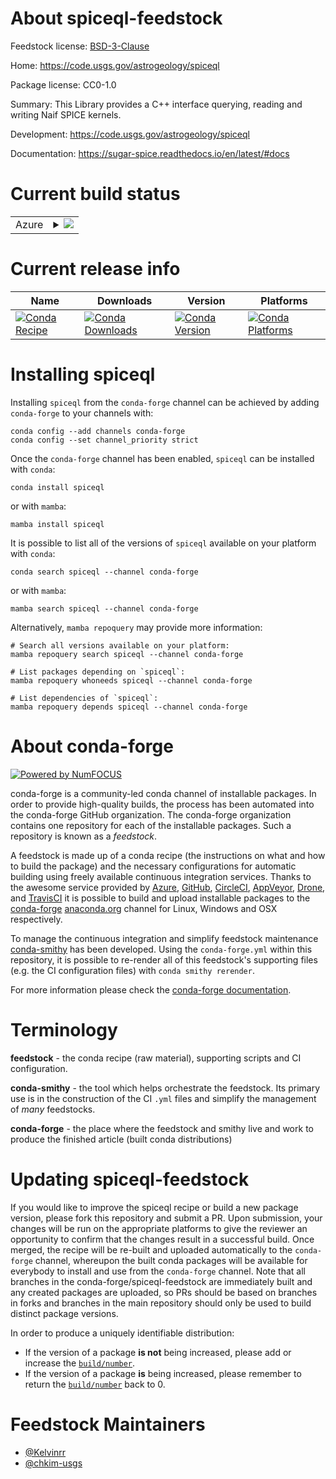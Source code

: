 About spiceql-feedstock
=======================

Feedstock license: [BSD-3-Clause](https://github.com/conda-forge/spiceql-feedstock/blob/main/LICENSE.txt)

Home: https://code.usgs.gov/astrogeology/spiceql

Package license: CC0-1.0

Summary: This Library provides a C++ interface querying, reading and writing Naif SPICE kernels.

Development: https://code.usgs.gov/astrogeology/spiceql

Documentation: https://sugar-spice.readthedocs.io/en/latest/#docs

Current build status
====================


<table>
    
  <tr>
    <td>Azure</td>
    <td>
      <details>
        <summary>
          <a href="https://dev.azure.com/conda-forge/feedstock-builds/_build/latest?definitionId=21287&branchName=main">
            <img src="https://dev.azure.com/conda-forge/feedstock-builds/_apis/build/status/spiceql-feedstock?branchName=main">
          </a>
        </summary>
        <table>
          <thead><tr><th>Variant</th><th>Status</th></tr></thead>
          <tbody><tr>
              <td>linux_64_python3.10.____cpython</td>
              <td>
                <a href="https://dev.azure.com/conda-forge/feedstock-builds/_build/latest?definitionId=21287&branchName=main">
                  <img src="https://dev.azure.com/conda-forge/feedstock-builds/_apis/build/status/spiceql-feedstock?branchName=main&jobName=linux&configuration=linux%20linux_64_python3.10.____cpython" alt="variant">
                </a>
              </td>
            </tr><tr>
              <td>linux_64_python3.11.____cpython</td>
              <td>
                <a href="https://dev.azure.com/conda-forge/feedstock-builds/_build/latest?definitionId=21287&branchName=main">
                  <img src="https://dev.azure.com/conda-forge/feedstock-builds/_apis/build/status/spiceql-feedstock?branchName=main&jobName=linux&configuration=linux%20linux_64_python3.11.____cpython" alt="variant">
                </a>
              </td>
            </tr><tr>
              <td>linux_64_python3.12.____cpython</td>
              <td>
                <a href="https://dev.azure.com/conda-forge/feedstock-builds/_build/latest?definitionId=21287&branchName=main">
                  <img src="https://dev.azure.com/conda-forge/feedstock-builds/_apis/build/status/spiceql-feedstock?branchName=main&jobName=linux&configuration=linux%20linux_64_python3.12.____cpython" alt="variant">
                </a>
              </td>
            </tr><tr>
              <td>linux_64_python3.8.____cpython</td>
              <td>
                <a href="https://dev.azure.com/conda-forge/feedstock-builds/_build/latest?definitionId=21287&branchName=main">
                  <img src="https://dev.azure.com/conda-forge/feedstock-builds/_apis/build/status/spiceql-feedstock?branchName=main&jobName=linux&configuration=linux%20linux_64_python3.8.____cpython" alt="variant">
                </a>
              </td>
            </tr><tr>
              <td>linux_64_python3.9.____cpython</td>
              <td>
                <a href="https://dev.azure.com/conda-forge/feedstock-builds/_build/latest?definitionId=21287&branchName=main">
                  <img src="https://dev.azure.com/conda-forge/feedstock-builds/_apis/build/status/spiceql-feedstock?branchName=main&jobName=linux&configuration=linux%20linux_64_python3.9.____cpython" alt="variant">
                </a>
              </td>
            </tr><tr>
              <td>osx_64_python3.10.____cpython</td>
              <td>
                <a href="https://dev.azure.com/conda-forge/feedstock-builds/_build/latest?definitionId=21287&branchName=main">
                  <img src="https://dev.azure.com/conda-forge/feedstock-builds/_apis/build/status/spiceql-feedstock?branchName=main&jobName=osx&configuration=osx%20osx_64_python3.10.____cpython" alt="variant">
                </a>
              </td>
            </tr><tr>
              <td>osx_64_python3.11.____cpython</td>
              <td>
                <a href="https://dev.azure.com/conda-forge/feedstock-builds/_build/latest?definitionId=21287&branchName=main">
                  <img src="https://dev.azure.com/conda-forge/feedstock-builds/_apis/build/status/spiceql-feedstock?branchName=main&jobName=osx&configuration=osx%20osx_64_python3.11.____cpython" alt="variant">
                </a>
              </td>
            </tr><tr>
              <td>osx_64_python3.12.____cpython</td>
              <td>
                <a href="https://dev.azure.com/conda-forge/feedstock-builds/_build/latest?definitionId=21287&branchName=main">
                  <img src="https://dev.azure.com/conda-forge/feedstock-builds/_apis/build/status/spiceql-feedstock?branchName=main&jobName=osx&configuration=osx%20osx_64_python3.12.____cpython" alt="variant">
                </a>
              </td>
            </tr><tr>
              <td>osx_64_python3.8.____cpython</td>
              <td>
                <a href="https://dev.azure.com/conda-forge/feedstock-builds/_build/latest?definitionId=21287&branchName=main">
                  <img src="https://dev.azure.com/conda-forge/feedstock-builds/_apis/build/status/spiceql-feedstock?branchName=main&jobName=osx&configuration=osx%20osx_64_python3.8.____cpython" alt="variant">
                </a>
              </td>
            </tr><tr>
              <td>osx_64_python3.9.____cpython</td>
              <td>
                <a href="https://dev.azure.com/conda-forge/feedstock-builds/_build/latest?definitionId=21287&branchName=main">
                  <img src="https://dev.azure.com/conda-forge/feedstock-builds/_apis/build/status/spiceql-feedstock?branchName=main&jobName=osx&configuration=osx%20osx_64_python3.9.____cpython" alt="variant">
                </a>
              </td>
            </tr>
          </tbody>
        </table>
      </details>
    </td>
  </tr>
</table>

Current release info
====================

| Name | Downloads | Version | Platforms |
| --- | --- | --- | --- |
| [![Conda Recipe](https://img.shields.io/badge/recipe-spiceql-green.svg)](https://anaconda.org/conda-forge/spiceql) | [![Conda Downloads](https://img.shields.io/conda/dn/conda-forge/spiceql.svg)](https://anaconda.org/conda-forge/spiceql) | [![Conda Version](https://img.shields.io/conda/vn/conda-forge/spiceql.svg)](https://anaconda.org/conda-forge/spiceql) | [![Conda Platforms](https://img.shields.io/conda/pn/conda-forge/spiceql.svg)](https://anaconda.org/conda-forge/spiceql) |

Installing spiceql
==================

Installing `spiceql` from the `conda-forge` channel can be achieved by adding `conda-forge` to your channels with:

```
conda config --add channels conda-forge
conda config --set channel_priority strict
```

Once the `conda-forge` channel has been enabled, `spiceql` can be installed with `conda`:

```
conda install spiceql
```

or with `mamba`:

```
mamba install spiceql
```

It is possible to list all of the versions of `spiceql` available on your platform with `conda`:

```
conda search spiceql --channel conda-forge
```

or with `mamba`:

```
mamba search spiceql --channel conda-forge
```

Alternatively, `mamba repoquery` may provide more information:

```
# Search all versions available on your platform:
mamba repoquery search spiceql --channel conda-forge

# List packages depending on `spiceql`:
mamba repoquery whoneeds spiceql --channel conda-forge

# List dependencies of `spiceql`:
mamba repoquery depends spiceql --channel conda-forge
```


About conda-forge
=================

[![Powered by
NumFOCUS](https://img.shields.io/badge/powered%20by-NumFOCUS-orange.svg?style=flat&colorA=E1523D&colorB=007D8A)](https://numfocus.org)

conda-forge is a community-led conda channel of installable packages.
In order to provide high-quality builds, the process has been automated into the
conda-forge GitHub organization. The conda-forge organization contains one repository
for each of the installable packages. Such a repository is known as a *feedstock*.

A feedstock is made up of a conda recipe (the instructions on what and how to build
the package) and the necessary configurations for automatic building using freely
available continuous integration services. Thanks to the awesome service provided by
[Azure](https://azure.microsoft.com/en-us/services/devops/), [GitHub](https://github.com/),
[CircleCI](https://circleci.com/), [AppVeyor](https://www.appveyor.com/),
[Drone](https://cloud.drone.io/welcome), and [TravisCI](https://travis-ci.com/)
it is possible to build and upload installable packages to the
[conda-forge](https://anaconda.org/conda-forge) [anaconda.org](https://anaconda.org/)
channel for Linux, Windows and OSX respectively.

To manage the continuous integration and simplify feedstock maintenance
[conda-smithy](https://github.com/conda-forge/conda-smithy) has been developed.
Using the ``conda-forge.yml`` within this repository, it is possible to re-render all of
this feedstock's supporting files (e.g. the CI configuration files) with ``conda smithy rerender``.

For more information please check the [conda-forge documentation](https://conda-forge.org/docs/).

Terminology
===========

**feedstock** - the conda recipe (raw material), supporting scripts and CI configuration.

**conda-smithy** - the tool which helps orchestrate the feedstock.
                   Its primary use is in the construction of the CI ``.yml`` files
                   and simplify the management of *many* feedstocks.

**conda-forge** - the place where the feedstock and smithy live and work to
                  produce the finished article (built conda distributions)


Updating spiceql-feedstock
==========================

If you would like to improve the spiceql recipe or build a new
package version, please fork this repository and submit a PR. Upon submission,
your changes will be run on the appropriate platforms to give the reviewer an
opportunity to confirm that the changes result in a successful build. Once
merged, the recipe will be re-built and uploaded automatically to the
`conda-forge` channel, whereupon the built conda packages will be available for
everybody to install and use from the `conda-forge` channel.
Note that all branches in the conda-forge/spiceql-feedstock are
immediately built and any created packages are uploaded, so PRs should be based
on branches in forks and branches in the main repository should only be used to
build distinct package versions.

In order to produce a uniquely identifiable distribution:
 * If the version of a package **is not** being increased, please add or increase
   the [``build/number``](https://docs.conda.io/projects/conda-build/en/latest/resources/define-metadata.html#build-number-and-string).
 * If the version of a package **is** being increased, please remember to return
   the [``build/number``](https://docs.conda.io/projects/conda-build/en/latest/resources/define-metadata.html#build-number-and-string)
   back to 0.

Feedstock Maintainers
=====================

* [@Kelvinrr](https://github.com/Kelvinrr/)
* [@chkim-usgs](https://github.com/chkim-usgs/)

